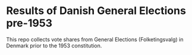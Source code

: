 # Results of Danish General Elections pre-1953 

This repo collects vote shares from General Elections (Folketingsvalg) in Denmark prior to the 1953 constitution.
